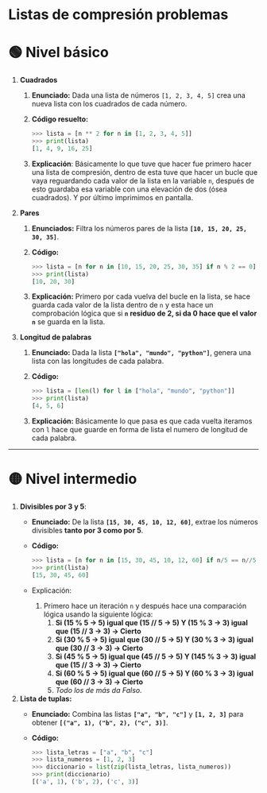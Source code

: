 # Listas de compresión problemas

# 🟢 Nivel básico

1. **Cuadrados**
    1. **Enunciado:** Dada una lista de números `[1, 2, 3, 4, 5]` crea una nueva lista  con los cuadrados de cada número.
    2. **Código resuelto:**
        
        ```python
        >>> lista = [n ** 2 for n in [1, 2, 3, 4, 5]]
        >>> print(lista)
        [1, 4, 9, 16, 25]
        ```
        
    3. **Explicación**: Básicamente lo que tuve que hacer fue primero hacer una lista de compresión, dentro de esta tuve que hacer un bucle que vaya reguardando cada valor de la lista en la variable `n`, después de esto guardaba esa variable con una elevación de dos (ósea cuadrados). Y por último imprimimos en pantalla.
2. **Pares**
    1. **Enunciados:** Filtra los números pares de la lista **`[10, 15, 20, 25, 30, 35]`**.
    2. **Código:** 
        
        ```python
        >>> lista = [n for n in [10, 15, 20, 25, 30, 35] if n % 2 == 0]
        >>> print(lista)
        [10, 20, 30]
        ```
        
    3. **Explicación:** Primero por cada vuelva del bucle en la lista, se hace guarda cada valor de la lista dentro de `n` y esta hace un comprobación lógica que si **`n` residuo de 2, si da 0 hace que el valor `n`** se guarda en la lista.
3. **Longitud de palabras** 
    1. **Enunciado:** Dada la lista **`["hola", "mundo", "python"]`**, genera una lista con las longitudes de cada palabra.
    2. **Código:**
        
        ```python
        >>> lista = [len(l) for l in ["hola", "mundo", "python"]]
        >>> print(lista)
        [4, 5, 6]
        ```
        
    3. **Explicación:** Básicamente lo que pasa es que cada vuelta iteramos con `l` hace que guarde en forma de lista el numero de longitud de cada palabra.

---

# 🟡 Nivel intermedio

1. **Divisibles por 3 y 5**:
    - **Enunciado:** De la lista **`[15, 30, 45, 10, 12, 60]`**, extrae los números divisibles **tanto por 3 como por 5**.
    - **Código:**
        
        ```python
        >>> lista = [n for n in [15, 30, 45, 10, 12, 60] if n/5 == n//5 and n/3 == n//3]
        >>> print(lista)
        [15, 30, 45, 60]
        ```
        
    - Explicación:
        1. Primero hace un iteración `n` y después hace una comparación lógica usando la siguiente lógica:
            1. **Si (15 % 5 → 5) igual que (15 // 5 → 5) Y (15 % 3 → 3) igual que (15 // 3 → 3) → Cierto**
            2. **Si (30 % 5 → 5) igual que (30 // 5 → 5) Y (30 % 3 → 3) igual que (30 // 3 → 3) → Cierto**
            3. **Si (45 % 5 → 5) igual que (45 // 5 → 5) Y (145 % 3 → 3) igual que (15 // 3 → 3) → Cierto**
            4. **Si (60 % 5 → 5) igual que (60 // 5 → 5) Y (60 % 3 → 3) igual que (60 // 3 → 3) → Cierto**
            5. *Todo los de más da Falso.*
2. **Lista de tuplas:**
    - **Enunciado:** Combina las listas **`["a", "b", "c"]`** y **`[1, 2, 3]`** para obtener **`[("a", 1), ("b", 2), ("c", 3)]`**.
    - **Código:**
        
        ```python
        >>> lista_letras = ["a", "b", "c"]
        >>> lista_numeros = [1, 2, 3]
        >>> diccionario = list(zip(lista_letras, lista_numeros))
        >>> print(diccionario)
        [('a', 1), ('b', 2), ('c', 3)]
        ```